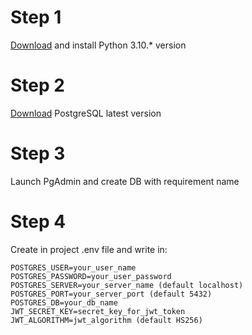 Step 1
=====================
[Download](https://www.python.org/downloads/release/python-31011/) and install Python 3.10.* version

Step 2
=====================
[Download](https://www.enterprisedb.com/downloads/postgres-postgresql-downloads) PostgreSQL latest version

Step 3
=====================
Launch PgAdmin and create DB with requirement name

Step 4
=====================
Create in project .env file and write in:
```
POSTGRES_USER=your_user_name
POSTGRES_PASSWORD=your_user_password
POSTGRES_SERVER=your_server_name (default localhost)
POSTGRES_PORT=your_server_port (default 5432)
POSTGRES_DB=your_db_name
JWT_SECRET_KEY=secret_key_for_jwt_token
JWT_ALGORITHM=jwt_algorithm (default HS256)
```
